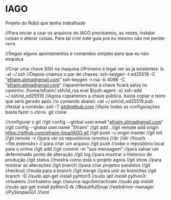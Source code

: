 # IAGO
Projeto do Robô que tenho trabalhado


//Para iniciar a usar os arquivos do IAGO precisamos, as vezes, instalar coisas e alterar coisas.
Para tal criei este guia pra eu mesmo não me perder rsrrs

//Segue alguns apontamentos e comandos simples para que eu não esqueça

//Criar uma chave SSH na maquina
//Primeiro é legal ver as ja existentes:
ls -al ~/.ssh
//Depois criamos o par de chaves:
ssh-keygen -t ed25519 -C "efraim.alima@gmail.com"
ssh-keygen -t rsa -b 4096 -C "efraim.alima@gmail.com"
//aparentemente a chave ficará salva no caminho: /home/efraim/.ssh/id_rsa
eval $(ssh-agent -s)
ssh-add ~/.ssh/id_ed25519
//Agora copiaremos a chave pública, basta copiar o texto que será gerado após
//o comando abaixo:
cat ~/.ssh/id_ed25519.pub
//testar a conexão:
ssh -T git@github.com
//Após todas as configurações basta fazer o clone.
git clone <URL do projeto>

//configurar o git
//git config --global user.email "efraim.alima@gmail.com"
//git config --global user.name "Efraim"
//git add .
//git remote add origin https://github.com/efraim-lima/IAGO.git
//git push -u origin master
//git init
//git remote -v //para ver os repositórios remotos
//dir
//dir <pasta>
//touch <file.extensão> // para criar um arquivo
//git push //sobe o repositório local para o online
//git add <path>
//git commit -m "sua mensagem" //para salvar um determinado ponto de alteração
//git log //para mostrar o historico de produção
//git status //mostra como está o projeto agora
//git show <codigo do git log> //para mostrar as alterações
//git branch <nome da funcionalidade nova> //para criar projetos paralelos
//git checkout <nome da funcionalidade nova> //muda para a branch
//git merge <nome da funcionalidade nova> //para unir as branches
//git branch -D <nome da funcionalidade nova>
//sudo apt-get install pyhton3
//sudo apt install python3-virtualenv
//virtualenv iago
//source iago/bin/activate
//sudo pip install
//sudo apt-get install python3-tk
//BeautifulSoup
//webdriver-manager
//PySimpleGUI
//lxml

